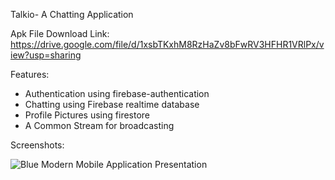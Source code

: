 Talkio- A Chatting Application

Apk File Download Link: 
https://drive.google.com/file/d/1xsbTKxhM8RzHaZv8bFwRV3HFHR1VRlPx/view?usp=sharing

Features:
  - Authentication using firebase-authentication
  - Chatting using Firebase realtime database
  - Profile Pictures using firestore
  - A Common Stream for broadcasting
    
Screenshots: 

![Blue Modern Mobile Application Presentation](https://github.com/harshjoshi004/Talkio-ChattingApp/assets/138373025/2f03b44f-cb30-4270-b0c0-77bd6c1b234b)


